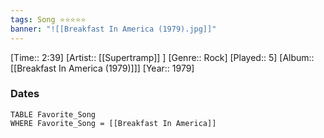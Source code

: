 ```yaml
---
tags: Song ⭐⭐⭐⭐⭐ 
banner: "![[Breakfast In America (1979).jpg]]"
---
```

[Time:: 2:39]
[Artist:: [[Supertramp]] ]
[Genre:: Rock]
[Played:: 5]
[Album:: [[Breakfast In America (1979)]]]
[Year:: 1979]
### Dates
````dataview
TABLE Favorite_Song
WHERE Favorite_Song = [[Breakfast In America]]
````